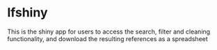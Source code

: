 
# lfshiny

<!-- badges: start -->
<!-- badges: end -->

This is the shiny app for users to access the search, filter and cleaning functionality,
and download the resulting references as a spreadsheet


